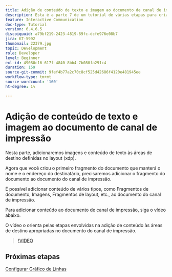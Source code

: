 ```yaml
---
title: Adição de conteúdo de texto e imagem ao documento de canal de impressão
description: Esta é a parte 7 de um tutorial de várias etapas para criar seu primeiro documento de comunicações interativas. Nesta parte, adicionaremos imagens e conteúdo de texto às áreas de destino definidas no layout (xdp).
feature: Interactive Communication
doc-type: Tutorial
version: 6.4,6.5
discoiquuid: a79bf219-2423-4819-89fc-dcfe976e08b7
jira: KT-5992
thumbnail: 22379.jpg
topic: Development
role: Developer
level: Beginner
exl-id: 49080c16-617f-4840-8bb4-7b080fa291c4
duration: 159
source-git-commit: 9fef4b77a2c70c8cf525d42686f4120e481945ee
workflow-type: tm+mt
source-wordcount: '160'
ht-degree: 1%

---
```


# Adição de conteúdo de texto e imagem ao documento de canal de impressão

Nesta parte, adicionaremos imagens e conteúdo de texto às áreas de destino definidas no layout (xdp).

Agora que você criou o primeiro fragmento do documento que manterá o nome e o endereço do destinatário, precisaremos adicionar o fragmento do documento ao documento do canal de impressão.

É possível adicionar conteúdo de vários tipos, como Fragmentos de documento, Imagens, Fragmentos de layout, etc., ao documento do canal de impressão.

Para adicionar conteúdo ao documento de canal de impressão, siga o vídeo abaixo.

O vídeo o orienta pelas etapas envolvidas na adição de conteúdo às áreas de destino apropriadas no documento do canal de impressão.

>[!VIDEO](https://video.tv.adobe.com/v/22379?quality=12&learn=on)

## Próximas etapas

[Configurar Gráfico de Linhas](./configuring-line-chart.md)
